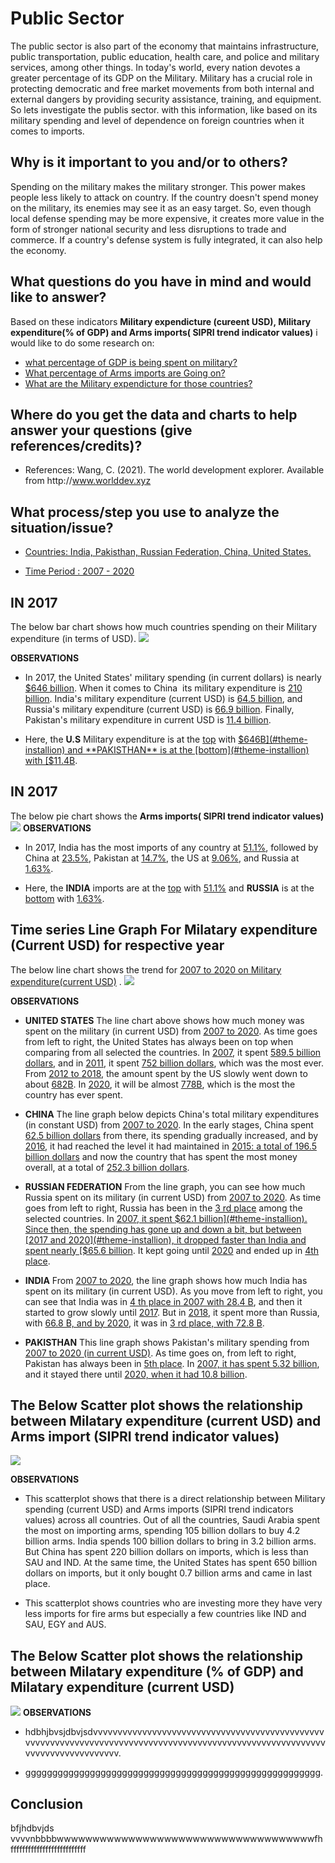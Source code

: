 # Public Sector
The public sector is also part of the economy that maintains infrastructure, public transportation, public education, health care, and police and military services, among other things. In today's world, every nation devotes a greater percentage of its GDP on the Military. Military has a crucial role in protecting democratic and free market movements from both internal and external dangers by providing security assistance, training, and equipment. So lets investigate the publis sector. with this information, like based on its military spending and level of dependence on foreign countries when it comes to imports.

## Why is it important to you and/or to others?
Spending on the military makes the military stronger. This power makes people less likely to attack on country. If the country doesn't spend money on the military, its enemies may see it as an easy target. So, even though local defense spending may be more expensive, it creates more value in the form of stronger national security and less disruptions to trade and commerce. If a country's defense system is fully integrated, it can also help the economy.

## What questions do you have in mind and would like to answer?
Based on these indicators **Military expendicture (cureent USD), Military expenditure(% of GDP) and Arms imports( SIPRI trend indicator values)** i would like to do some research on: 
  * [what percentage of GDP is being spent on military?](#theme-installion)
  * [What percentage of Arms imports are Going on?](#theme-installion)
  * [What are the Military expendicture for those countries?](#theme-installion)
  
## Where do you get the data and charts to help answer your questions (give references/credits)?

   * References: Wang, C. (2021). The world development explorer. Available from http﻿://www.worlddev.xyz

## What process/step you use to analyze the situation/issue?

   * [Countries: India, Pakisthan, Russian Federation, China, United States.](#theme-installion)

   * [Time Period : 2007 - 2020](#theme-installion)
   
## IN 2017

The below bar chart shows how much countries spending on their Military expenditure (in terms of USD).
![](Bar_chart.png)

**OBSERVATIONS**
   * In 2017, the United States' military spending (in current dollars) is nearly [$646 billion](#theme-installion). When it comes to China  its military expenditure is [210 billion](#theme-installion).          India's military expenditure (current USD) is [64.5 billion](#theme-installion), and Russia's military expenditure (current USD) is [66.9 billion](#theme-installion). Finally, Pakistan's military         expenditure in current USD is [11.4 billion](#theme-installion).
   
   * Here, the **U.S** Military expenditure is at the [top](#theme-installion) with [$646B](#theme-installion) and **PAKISTHAN** is at the [bottom](#theme-installion) with [$11.4B](#theme-installion).
  
  ## IN 2017
The below pie chart shows the **Arms imports( SIPRI trend indicator values)**
![](Pie_chart.png)
**OBSERVATIONS**
   * In 2017, India has the most imports of any country at [51.1%](#theme-installion), followed by China at [23.5%](#theme-installion), Pakistan at [14.7%](#theme-installion), the US at [9.06%](#theme-installion), and Russia at [1.63%](#theme-installion).
   
   * Here, the **INDIA** imports are at the [top](#theme-installion) with [51.1%](#theme-installion) and **RUSSIA** is at the [bottom](#theme-installion) with [1.63%](#theme-installion).
   

## Time series Line Graph For Milatary expenditure (Current USD) for respective year
The below line chart shows the trend for [2007 to 2020 on Military expenditure(current USD)](#theme-installion) .
![](sc@2.png)

**OBSERVATIONS**
   * **UNITED STATES** The line chart above shows how much money was spent on the military (in current USD) from [2007 to 2020](#theme-installion). As time goes from left to right, the United States has always been on top when comparing from all selected the countries. In [2007](#theme-installion), it spent [589.5 billion dollars](#theme-installion), and in [2011](#theme-installion), it spent [752 billion dollars](#theme-installion), which was the most ever. From [2012 to 2018](#theme-installion), the amount spent by the US slowly went down to about [682B](#theme-installion). In [2020](#theme-installion), it will be almost [778B](#theme-installion), which is the most the country has ever spent.
   
   * **CHINA** The line graph below depicts China's total military expenditures (in constant USD) from [2007 to 2020](#theme-installion). In the early stages, China spent [62.5 billion dollars](#theme-installion) from there, its spending gradually increased, and by [2016](#theme-installion), it had reached the level it had maintained in [2015: a total of 196.5 billion dollars](#theme-installion) and now the country that has spent the most money overall, at a total of [252.3 billion dollars](#theme-installion).
   
   * **RUSSIAN FEDERATION** From the line graph, you can see how much Russia spent on its military (in current USD) from [2007 to 2020](#theme-installion). As time goes from left to right, Russia has been in the [3 rd place](#theme-installion) among the selected countries. In [2007, it spent $62.1 billion](#theme-installion). Since then, the spending has gone up and down a bit, but between [2017 and 2020](#theme-installion), it dropped faster than India and spent nearly [$65.6 billion](#theme-installion). It kept going until [2020](#theme-installion) and ended up in [4th place](#theme-installion).
   
   * **INDIA** From [2007 to 2020](#theme-installion), the line graph shows how much India has spent on its military (in current USD). As you move from left to right, you can see that India was in [4 th place in 2007 with 28.4 B](#theme-installion), and then it started to grow slowly until [2017](#theme-installion). But in [2018](#theme-installion), it spent more than Russia, with [66.8 B, and by 2020](#theme-installion), it was in [3 rd place, with 72.8 B](#theme-installion).

   * **PAKISTHAN** This line graph shows Pakistan's military spending from [2007 to 2020 (in current USD)](#theme-installion). As time goes on, from left to right, Pakistan has always been in [5th place](#theme-installion). In [2007, it has spent 5.32 billion](#theme-installion), and it stayed there until [2020, when it had 10.8 billion](#theme-installion).
  
   
## The Below Scatter plot shows the relationship between Milatary expenditure (current USD) and Arms import (SIPRI trend indicator values)
![](sc.png)

**OBSERVATIONS**
   * This scatterplot shows that there is a direct relationship between Military spending (current USD) and Arms imports (SIPRI trend indicators values) across all countries. Out of all the countries, Saudi Arabia spent the most on importing arms, spending 105 billion dollars to buy 4.2 billion arms. India spends 100 billion dollars to bring in 3.2 billion arms. But China has spent 220 billion dollars on imports, which is less than SAU and IND. At the same time, the United States has spent 650 billion dollars on imports, but it only bought 0.7 billion arms and came in last place.
   
   * This scatterplot shows countries who are investing more they have very less imports for fire arms but especially a few countries like IND and SAU, EGY and AUS. 
   

## The Below Scatter plot shows the relationship between Milatary expenditure (% of GDP) and Milatary expenditure (current USD)
![](SC2.png)
**OBSERVATIONS**
   * hdbhjbvsjdbvjsdvvvvvvvvvvvvvvvvvvvvvvvvvvvvvvvvvvvvvvvvvvvvvvvvvvvvvvvvvvvvvvvvvvvvvvvvvvvvvvvvvvvvvvvvvvvvvvvvvvvvvvvvvvvvvvvvvvvvvvvvvvvvvvv.
   
   * ggggggggggggggggggggggggggggggggggggggggggggggggggggggg.
  

## Conclusion
bfjhdbvjds vvvvnbbbbwwwwwwwwwwwwwwwwwwwwwwwwwwwwwwwwwwwwfhffffffffffffffffffffffffff

